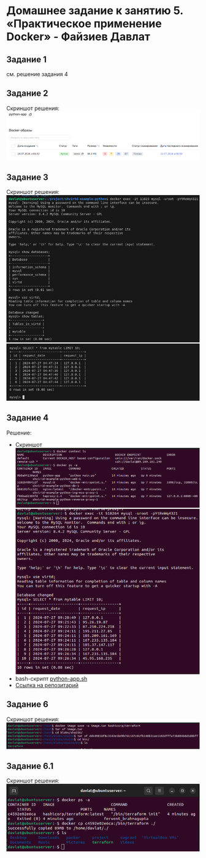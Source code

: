 # Домашнее задание к занятию 5. «Практическое применение Docker» - Файзиев Давлат
## Задание 1
см. решение задания 4

## Задание 2
Скриншот решения:
![Скриншот 1](img/1.png)

## Задание 3
Скриншот решения:
![Скриншот 2](img/2.png)
![Скриншот 3](img/3.png)

## Задание 4
Решение:  
- Скриншот  
![Скриншот 4](img/4.png) 
![Скриншот 5](img/5.png)
- bash-скрипт [python-app.sh](file/python-app.sh)
- [Ссылка на репозитарий](https://github.com/bodra84/shvirtd-example-python.git)

## Задание 6
Скриншот решения:
![Скриншот 6](img/6.png)

## Задание 6.1
Скриншот решения:  
![Скриншот 6](img/7.png)

